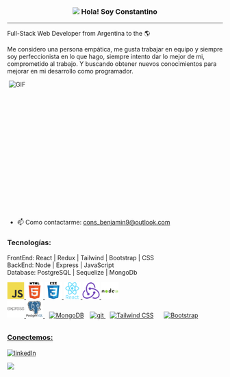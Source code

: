 <!-- Heading -->
<h3 align="center"><img src = "https://raw.githubusercontent.com/MartinHeinz/MartinHeinz/master/wave.gif" width = 30px> Hola! Soy Constantino</h3>


 <!-- About section -->

---
Full-Stack Web Developer from Argentina to the 🌎

Me considero una persona empática, me gusta trabajar en equipo y siempre soy perfeccionista en lo que hago, siempre intento dar lo mejor de mi, comprometido al trabajo. Y buscando obtener nuevos conocimientos para mejorar en mi desarrollo como programador.

<!-- code gif-->
<img align="right" alt="GIF" src="./code.gif" width="500" height="320" />

- 📫 Como contactarme: cons_benjamin9@outlook.com

 <!-- Tecnologias-->
<h3 align="left">Tecnologías:</h3>
<p>
  FrontEnd: React | Redux | Tailwind | Bootstrap | CSS  <br>
  BackEnd: Node | Express | JavaScript <br>
  Database: PostgreSQL | Sequelize | MongoDb
</p>
<p align="left"> <a href="https://developer.mozilla.org/en-US/docs/Web/JavaScript" target="_blank"> <img src="https://raw.githubusercontent.com/devicons/devicon/master/icons/javascript/javascript-original.svg" alt="javascript" width="40" height="40"/> </a> <a href="https://www.w3.org/html/" target="_blank"> <img src="https://raw.githubusercontent.com/devicons/devicon/master/icons/html5/html5-original-wordmark.svg" alt="html5" width="40" height="40"/> </a> <a href="https://www.w3schools.com/css/" target="_blank"> <img src="https://raw.githubusercontent.com/devicons/devicon/master/icons/css3/css3-original-wordmark.svg" alt="css3" width="40" height="40"/> </a> <a href="https://reactjs.org/" target="_blank"> <img src="https://raw.githubusercontent.com/devicons/devicon/master/icons/react/react-original-wordmark.svg" alt="react" width="40" height="40"/> </a> </a> <a href="https://redux.js.org" target="_blank"> <img src="https://raw.githubusercontent.com/devicons/devicon/master/icons/redux/redux-original.svg" alt="redux" width="40" height="40"/> </a> <a href="https://nodejs.org" target="_blank"> <img src="https://raw.githubusercontent.com/devicons/devicon/master/icons/nodejs/nodejs-original-wordmark.svg" alt="nodejs" width="40" height="40"/>
<br/>
</a> <a href="https://expressjs.com" target="_blank"> <img src="https://raw.githubusercontent.com/devicons/devicon/master/icons/express/express-original-wordmark.svg" alt="express" width="40" height="40"/> </a> <a href="https://www.postgresql.org" target="_blank"> <img src="https://raw.githubusercontent.com/devicons/devicon/master/icons/postgresql/postgresql-original-wordmark.svg" alt="postgresql" width="40" height="40"/>
<a href="https://www.mongodb.com/" target="_blank"><img style="margin: 10px" src="https://profilinator.rishav.dev/skills-assets/mongodb-original-wordmark.svg" alt="MongoDB" height="40" /></a>  
 <a href="https://git-scm.com/" target="_blank"> <img src="https://www.vectorlogo.zone/logos/git-scm/git-scm-icon.svg" alt="git" width="40" height="40"/> </a>
  <a href="https://www.tailwindcss.com/" target="_blank"><img style="margin: 10px" src="https://profilinator.rishav.dev/skills-assets/tailwindcss.svg" alt="Tailwind CSS" height="40" /></a>
<a href="https://getbootstrap.com/docs/3.4/javascript/" target="_blank"><img style="margin: 10px" src="https://profilinator.rishav.dev/skills-assets/bootstrap-plain.svg" alt="Bootstrap" height="40" /> 
  </p>


<!-- About section: END -->
<h3 align="left">Conectemos:</h3>
<p align="left">
<a href="https://www.linkedin.com/in/constantinoabba/" target="blank"><img align="center" src="https://cdn.jsdelivr.net/npm/simple-icons@3.0.1/icons/linkedin.svg" alt="linkedIn" height="40" width="50" /></a>
</p>

<img src="https://github-readme-stats.vercel.app/api/top-langs/?username=consbenjamin&hide_border=true&layout=compact" align="left" />  

<br/>  

 
  
 
<!-- THE END -->


  



